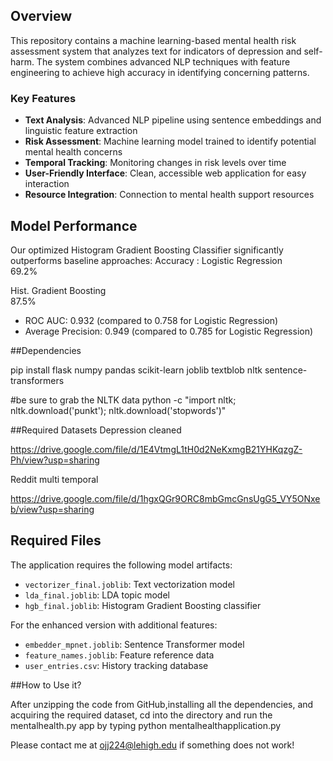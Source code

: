 ## Overview

This repository contains a machine learning-based mental health risk assessment system that analyzes text for indicators of depression and self-harm. The system combines advanced NLP techniques with feature engineering to achieve high accuracy in identifying concerning patterns.

### Key Features

- **Text Analysis**: Advanced NLP pipeline using sentence embeddings and linguistic feature extraction
- **Risk Assessment**: Machine learning model trained to identify potential mental health concerns
- **Temporal Tracking**: Monitoring changes in risk levels over time
- **User-Friendly Interface**: Clean, accessible web application for easy interaction
- **Resource Integration**: Connection to mental health support resources

## Model Performance

Our optimized Histogram Gradient Boosting Classifier significantly outperforms baseline approaches:
Accuracy : 
 Logistic Regression      
 69.2%    
 
 Hist. Gradient Boosting  
 87.5%    

* ROC AUC: 0.932 (compared to 0.758 for Logistic Regression)
* Average Precision: 0.949 (compared to 0.785 for Logistic Regression)

##Dependencies

pip install flask numpy pandas scikit-learn joblib textblob nltk sentence-transformers

#be sure to grab the NLTK data
python -c "import nltk; nltk.download('punkt'); nltk.download('stopwords')"


##Required Datasets
Depression cleaned

https://drive.google.com/file/d/1E4VtmgL1tH0d2NeKxmgB21YHKqzgZ-Ph/view?usp=sharing

Reddit multi temporal

https://drive.google.com/file/d/1hgxQGr9ORC8mbGmcGnsUgG5_VY5ONxeb/view?usp=sharing


## Required Files

The application requires the following model artifacts:

- `vectorizer_final.joblib`: Text vectorization model
- `lda_final.joblib`: LDA topic model
- `hgb_final.joblib`: Histogram Gradient Boosting classifier

For the enhanced version with additional features:
- `embedder_mpnet.joblib`: Sentence Transformer model
- `feature_names.joblib`: Feature reference data
- `user_entries.csv`: History tracking database

##How to Use it?

After unzipping the code from GitHub,installing all the dependencies, and acquiring the required dataset, cd into the directory and run the mentalhealth.py app by typing python mentalhealthapplication.py

Please contact me at ojj224@lehigh.edu if something does not work!



 
